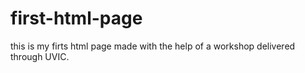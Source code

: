 # first-html-page
this is my firts html page made with the help of a workshop delivered through UVIC.
